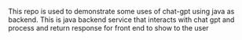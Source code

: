 This repo is used to demonstrate some uses of chat-gpt using java as backend. 
This is java backend service that interacts with chat gpt and process and return response for front end to show to the user
